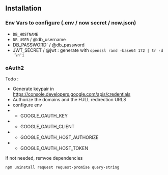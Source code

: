 ## Installation

### Env Vars to configure (.env / now secret / now.json)

+ `DB_HOSTNAME`
+ `DB_USER` / @db_username
+ DB_PASSWORD` / @db_password
+ JWT_SECRET / @jwt : generate with `openssl rand -base64 172 | tr -d '\n'i`

### oAuth2

Todo :
+ Generate keypair in https://console.developers.google.com/apis/credentials
+ Authorize the domains and the FULL redirection URLS
+ configure env 
+ + GOOGLE_OAUTH_KEY
+ + GOOGLE_OAUTH_CLIENT
+ + GOOGLE_OAUTH_HOST_AUTHORIZE
+ + GOOGLE_OAUTH_HOST_TOKEN

If not needed, remvoe dependencies 
```
npm uninstall request request-promise query-string
```
